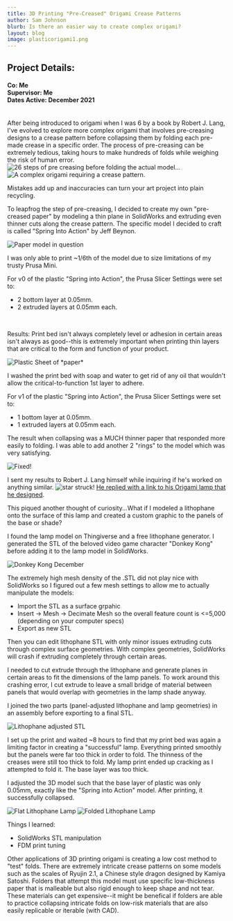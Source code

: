 ```yaml
---
title: 3D Printing "Pre-Creased" Origami Crease Patterns
author: Sam Johnson
blurb: Is there an easier way to create complex origami?
layout: blog
image: plasticorigami1.png
---
```

## Project Details:
#### Co: Me <br>Supervisor: Me <br>Dates Active: December 2021
<br>
After being introduced to origami when I was 6 by a book by Robert J. Lang, I've evolved to explore more complex origami that involves pre-creasing designs to a crease pattern before collapsing them by folding each pre-made crease in a specific order.
The process of pre-creasing can be extremely tedious, taking hours to make hundreds of folds while weighing the risk of human error. 

<img src="\media\Project Pics 2021\PlasticOrigami\precreasesteps.PNG" alt="26 steps of pre creasing before folding the actual model..."/>
<img src="\media\Project Pics 2021\PlasticOrigami\dollarkoi.jpg" alt="A complex origami requiring a crease pattern."/>

Mistakes add up and inaccuracies can turn your art project into plain recycling.

To leapfrog the step of pre-creasing, I decided to create my own "pre-creased paper" by modeling a thin plane in SolidWorks and extruding even thinner cuts along the crease pattern. The specific model I decided to craft is called "Spring Into Action" by Jeff Beynon.

<img src="\media\Project Pics 2021\PlasticOrigami\springintoaction.jpg" alt="Paper model in question"/>

I was only able to print ~1/6th of the model due to size limitations of my trusty Prusa Mini.

For v0 of the plastic "Spring into Action", the Prusa Slicer Settings were set to:
- 2 bottom layer at 0.05mm.
- 2 extruded layers at 0.05mm each.

<img src="\media\Project Pics 2021\PlasticOrigami\plasticorigami1.png" alt=""/>
<img src="\media\Project Pics 2021\PlasticOrigami\springintoaction.png" alt=""/>

Results: Print bed isn't always completely level or adhesion in certain areas isn't always as good--this is extremely important when printing thin layers that are critical to the form and function of your product.

<img src="\media\Project Pics 2021\PlasticOrigami\plasticorigami3.png" alt="Plastic Sheet of *paper* "/>

I washed the print bed with soap and water to get rid of any oil that wouldn't allow the critical-to-function 1st layer to adhere.

For v1 of the plastic "Spring into Action", the Prusa Slicer Settings were set to:
- 1 bottom layer at 0.05mm.
- 1 extruded layers at 0.05mm each.

The result when collapsing was a MUCH thinner paper that responded more easily to folding. I was able to add another 2 "rings" to the model which was very satisfying.

<img src="\media\Project Pics 2021\PlasticOrigami\spring2.jpeg" alt="Fixed!"/>

I sent my results to Robert J. Lang himself while inquiring if he's worked on anything similar. <img src="\media\Project Pics 2021\PlasticOrigami\robertjlangresponse.PNG" alt="star struck!"/>
[He replied with a link to his Origami lamp that he designed](https://www.thingiverse.com/thing:3896846). 

This piqued another thought of curiosity...What if I modeled a lithophane onto the surface of this lamp and created a custom graphic to the panels of the base or shade?

I found the lamp model on Thingiverse and a free lithophane generator. I generated the STL of the beloved video game character "Donkey Kong" before adding it to the lamp model in SolidWorks. 

<img src="\media\Project Pics 2021\PlasticOrigami\dklithophane.PNG" alt="Donkey Kong December"/>

The extremely high mesh density of the .STL did not play nice with SolidWorks so I figured out a few mesh settings to allow me to actually manipulate the models:
- Import the STL as a surface grpahic
- Insert -> Mesh -> Decimate Mesh so the overall feature count is <=5,000 (depending on your computer specs)
- Export as new STL

Then you can edit lithophane STL with only minor issues extruding cuts through complex surface geometries. With complex geometries, SolidWorks will crash if extruding completely through certain areas.

I needed to cut extrude through the lithophane and generate planes in certain areas to fit the dimensions of the lamp panels. To work around this crashing error, I cut extrude to leave a small bridge of material between panels that would overlap with geometries in the lamp shade anyway.

I joined the two parts (panel-adjusted lithophane and lamp geometries) in an assembly before exporting to a final STL.

<img src="\media\Project Pics 2021\PlasticOrigami\dksolidworks.PNG" alt="Lithophane adjusted STL"/>

I set up the print and waited ~8 hours to find that my print bed was again a limiting factor in creating a "successful" lamp. Everything printed smoothly but the panels were far too thick in order to fold. The thinness of the creases were still too thick to fold. My lamp print ended up cracking as I attempted to fold it. The base layer was too thick.

I adjusted the 3D model such that the base layer of plastic was only 0.05mm, exactly like the "Spring into Action" model. After printing, it successfully collapsed.

<img src="\media\Project Pics 2021\PlasticOrigami\dk1.png" alt="Flat Lithophane Lamp"/>
<img src="\media\Project Pics 2021\PlasticOrigami\dk2.png" alt="Folded Lithophane Lamp"/>

Things I learned:
- SolidWorks STL manipulation
- FDM print tuning

Other applications of 3D printing origami is creating a low cost method to "test" folds. There are extremely intricate crease patterns on some models such as the scales of Ryujin 2.1, a Chinese style dragon designed by Kamiya Satoshi. Folders that attempt this model must use specific low-thickness paper that is malleable but also rigid enough to keep shape and not tear. These materials can get expensive--it might be benefical if folders are able to practice collapsing intricate folds on low-risk materials that are also easily replicable or iterable (with CAD).  
